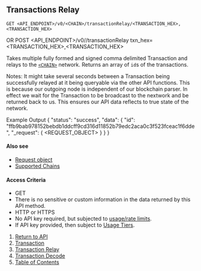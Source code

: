 ## Transactions Relay

    GET <API_ENDPOINT>/v0/<CHAIN>/transactionRelay/<TRANSACTION_HEX>,<TRANSACTION_HEX>
OR
    POST <API_ENDPOINT>/v0/<CHAIN>/transactionRelay
	txn_hex=<TRANSACTION_HEX>,<TRANSACTION_HEX>

Takes multiple fully formed and signed comma delimited Transaction and relays to the [`<CHAIN>`](../../notes/chains/) network.
Returns an array of `id`s of the transactions.

Notes: It might take several seconds between a Transaction being successfully relayed 
at it being queryable via the other API functions. This is because our outgoing node
is independent of our blockchain parser. In effect we wait for the Transaction to be broadcast to the nextwork
and be returned back to us. This ensures our API data reflects to true state of the network.

Example Output
	{
	    "status": "success",
    		"data": {
        		"id": "ffb9bab978152bebdb1ddcff9cd316d11852b79edc2aca0c3f523fceac1f6dde",
        		"_request": {
			<REQUEST_OBJECT>
		        }
    		}
	}
#### Also see
* [Request object](../../notes/requestobject/)
* [Supported Chains](../../notes/chains/)

#### Access Criteria
* GET
* There is no sensitive or custom information in the data returned by this API method.
* HTTP or HTTPS
* No API key required, but subjected to [usage/rate limits](../../notes/limitsAndTiers/).
* If API key provided, then subject to [Usage Tiers](../../notes/limitsAndTiers/).


1. [Return to API](../../../)
1. [Transaction](../transaction/)
1. [Transaction Relay](../transactionRelay/)
1. [Transaction Decode](../transactionDecode/)
1. [Table of Contents](../../../../../)
